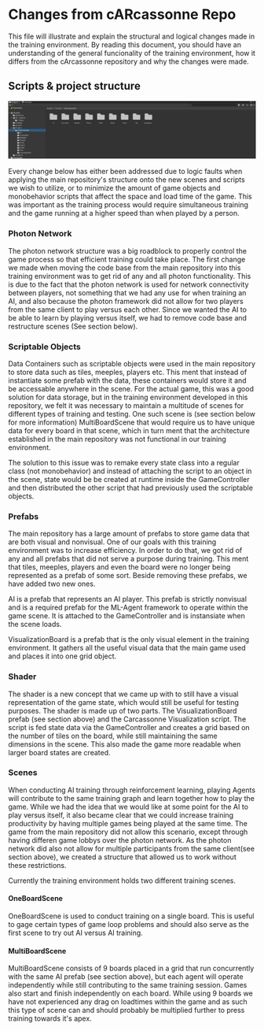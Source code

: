 # Changes from cARcassonne Repo

This file will illustrate and explain the structural and logical changes made in the training environment. By reading this document, you should have
an understanding of the general funcionality of the training environment, how it differs from the cArcassonne repository and why the changes were made.

## Scripts & project structure

![Training_Environement_Structure.png](./resources/Training_Environement_Structure.png)


Every change below has either been addressed due to logic faults when applying the main repository's structure onto the new scenes and scripts we wish to utilize, or
to minimize the amount of game objects and monobehavior scripts that affect the space and load time of the game. This was important as the training process would require
simultaneous training and the game running at a higher speed than when played by a person.

### Photon Network

The photon network structure was a big roadblock to properly control the game process so that efficient training could take place. The first change we made when moving the code base from the main repository into this training environment was to get rid of any and all photon functionality. This is due to the fact that the photon network is used for network connectivity between players, not something that we had any use for when training an AI, and also because the photon framework did not allow for two players from the same client to play versus each other. Since we wanted the AI to be able to learn by playing versus itself, we had to remove code base and restructure scenes (See section below).

### Scriptable Objects

Data Containers such as scriptable objects were used in the main repository to store data such as tiles, meeples, players etc. This ment that instead of instantiate some prefab with the data, these containers would store it and be accessable anywhere in the scene. For the actual game, this was a good solution for data storage, but in the training environment developed in this repository, we felt it was necessary to maintain a multitude of scenes for different types of training and testing. One such scene is (see section below for more information) MultiBoardScene that would require us to have unique data for every board in that scene, which in turn ment that the architecture established in the main repository was not functional in our training environment. 

The solution to this issue was to remake every state class into a regular class (not monobehavior) and instead of attaching the script to an object in the scene, state would be be created at runtime inside the GameController and then distributed the other script that had previously used the scriptable objects.

### Prefabs

The main repository has a large amount of prefabs to store game data that are both visual and nonvisual. One of our goals with this training environment was to increase efficiency. In order to do that, we got rid of any and all prefabs that did not serve a purpose during training. This ment that tiles, meeples, players and even the board were no longer being represented as a prefab of some sort. Beside removing these prefabs, we have added two new ones. 

AI is a prefab that represents an AI player. This prefab is strictly nonvisual and is a required prefab for the ML-Agent framework to operate within the game scene. It is attached to the GameController and is instansiate when the scene loads. 

VisualizationBoard is a prefab that is the only visual element in the training environment. It gathers all the useful visual data that the main game used and places it into one grid object.

### Shader

The shader is a new concept that we came up with to still have a visual representation of the game state, which would still be useful for testing purposes. The shader is made up of two parts. The VisualizationBoard prefab (see section above) and the Carcassonne Visualization script. The script is fed state data via the GameController and creates a grid based on the number of tiles on the board, while still maintaining the same dimensions in the scene. This also made the game more readable when larger board states are created. 

### Scenes

When conducting AI training through reinforcement learning, playing Agents will contribute to the same training graph and learn together how to play the game. While we had
the idea that we would like at some point for the AI to play versus itself, it also became clear that we could increase training productivity by having multiple games being played at the same time. The game from the main repository did not allow this scenario, except through having differen game lobbys over the photon network. As the photon network did also not allow for multiple participants from the same client(see section above), we created a structure that allowed us to work without these restrictions.

Currently the training environment holds two different training scenes.

#### OneBoardScene

OneBoardScene is used to conduct training on a single board. This is useful to gage certain types of game loop problems and should also serve as the first scene to try out AI versus AI training. 

#### MultiBoardScene

MultiBoardScene consists of 9 boards placed in a grid that run concurrently with the same AI prefab (see section above), but each agent will operate independently while still contributing to the same training session. Games also start and finish independently on each board. While using 9 boards we have not experienced any drag on loadtimes within the game and as such this type of scene can and should probably be multiplied further to press training towards it's apex. 

